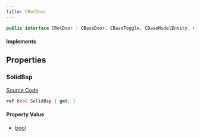 ```yaml
---
title: CRotDoor
---
```


```csharp
public interface CRotDoor : CBaseDoor, CBaseToggle, CBaseModelEntity, CBaseEntity, CEntityInstance, ISchemaClass<CEntityInstance>, ISchemaClass<CBaseEntity>, ISchemaClass<CBaseModelEntity>, ISchemaClass<CBaseToggle>, ISchemaClass<CBaseDoor>, ISchemaClass<CRotDoor>, ISchemaField, ISchemaClass, INativeHandle
```

#### Implements

## Properties

### SolidBsp

[Source Code](https://github.com/swiftly-solution/swiftlys2/blob/main/managed/src/SwiftlyS2.Generated/Schemas/Interfaces/CRotDoor.cs#L17)

```csharp
ref bool SolidBsp { get; }
```

#### Property Value

- [bool](https://learn.microsoft.com/dotnet/api/system.boolean)

